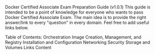 Docker Certified Associate Exam Preparation Guide (v1.0.1)
This guide is intended to be a point of knowledge for everyone who wants to pass Docker Certified Associate Exam. The main idea is to provide the right answer/link to every "question" in every domain. Feel free to add useful links below.

Table of Contents:
Orchestration
Image Creation, Management, and Registry
Installation and Configuration
Networking
Security
Storage and Volumes
Links
Content
